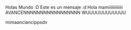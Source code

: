Holas Mundo :D
Este es un mensaje :d
Hola
mamiiiiiiiiiiiii
AVANCENNNNNNNNNNNNNNNNN
WUUUUUUUUUUUU


mimaanciancippsdv
